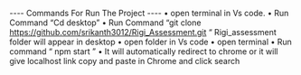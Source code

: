 ---- Commands For Run The Project ----
• open terminal in Vs code.
• Run Command “Cd desktop”
• Run Command “git clone https://github.com/srikanth3012/Rigi_Assessment.git “
Rigi_assessment folder will appear in desktop
• open folder in Vs code
• open terminal
• Run command “ npm start ”
• It will automatically redirect to chrome or it will give localhost link copy and paste in Chrome and click search
